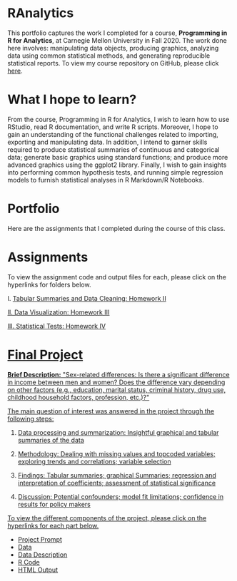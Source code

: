 # RAnalytics

This portfolio captures the work I completed for a course, **Programming in R for Analytics**, at Carnegie Mellon University in Fall 2020. The work done here involves: manipulating data objects, producing graphics, analyzing data using common statistical methods, and generating reproducible statistical reports. To view my course repository on GitHub, please click [here](https://github.com/mhmirza/RAnalytics).

# What I hope to learn?

From the course, Programming in R for Analytics, I wish to learn how to use RStudio, read R documentation, and write R scripts. Moreover, I hope to gain an understanding of the functional challenges related to importing, exporting and manipulating data. In addition, I intend to garner skills required to produce statistical summaries of continuous and categorical data; generate basic graphics using standard functions; and produce more advanced graphics using the ggplot2 library. Finally, I wish to gain insights into performing common hypothesis tests, and running simple regression models to furnish statistical analyses in R Markdown/R Notebooks.

# Portfolio

Here are the assignments that I completed during the course of this class. 

# Assignments

To view the assignment code and output files for each, please click on the hyperlinks for folders below. 

I. <u>Tabular Summaries and Data Cleaning: [Homework II](https://github.com/mhmirza/RAnalytics/tree/main/Homework%20II)

II. Data Visualization: [Homework III](https://github.com/mhmirza/RAnalytics/tree/main/Homework%20III)

III. Statistical Tests: [Homework IV](https://github.com/mhmirza/RAnalytics/tree/main/Homework%20IV)

# Final Project

**Brief Description:** "Sex-related differences: Is there a significant difference in income between men and women? Does the difference vary depending on other factors (e.g., education, marital status, criminal history, drug use, childhood household factors, profession, etc.)?"

The main question of interest was answered in the project through the following steps:

1) Data processing and summarization: Insightful graphical and tabular summaries of the data

2) Methodology: Dealing with missing values and topcoded variables; exploring trends and correlations; variable selection

3) Findings: Tabular summaries; graphical Summaries; regression and interpretation of coefficients; assessment of statistical significance

4) Discussion: Potential confounders; model fit limitations; confidence in results for policy makers

To view the different components of the project, please click on the hyperlinks for each part below.

* [Project Prompt](https://github.com/mhmirza/RAnalytics/blob/main/Final%20Project/Final%20Project%20Prompt.pdf)
* [Data](https://github.com/mhmirza/RAnalytics/blob/main/Final%20Project/nlsy97_Nov2020.csv)
* [Data Description](https://github.com/mhmirza/RAnalytics/blob/main/Final%20Project/nlsy97_codebook.txt)
* [R Code](https://github.com/mhmirza/RAnalytics/blob/main/Final%20Project/Final%20Project%20Submission.Rmd)
* [HTML Output](https://github.com/mhmirza/RAnalytics/blob/main/Final%20Project/Final%20Project%20Submission.html)
